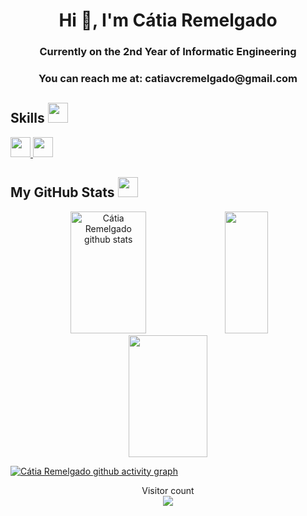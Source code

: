 
<h1 align="center">Hi 👋, I'm Cátia Remelgado</h1>
<h3 align="center">Currently on the 2nd Year of Informatic Engineering</h3>
<h3 align="center">You can reach me at: catiavcremelgado@gmail.com</h3>

<h2> Skills <img src = "https://raw.githubusercontent.com/rahulbanerjee26/githubProfileReadmeGenerator/main/gifs/code.gif" width = 32px height=32px> </h2>
<!-- C-->
<a href= https://github.com/catiaremelgado?tab=repositories&q=&type=&language=c&sort= > <img width ='32px' height='32px' src ='https://raw.githubusercontent.com/rahulbanerjee26/githubAboutMeGenerator/main/icons/c.svg'> </a> <!--java -->
<a href= https://github.com/catiaremelgado?tab=repositories&q=&type=&language=java&sort= > <img width ='32px' height='32px' src ='https://raw.githubusercontent.com/rahulbanerjee26/githubAboutMeGenerator/main/icons/java.svg'> </a>


<h2> My GitHub Stats <img src='https://raw.githubusercontent.com/rahulbanerjee26/githubProfileReadmeGenerator/main/gifs/github.gif' width='32px' height=32px> </h2>

<div align="center">  
  <!-- github stats-->
  <img width="49%" height="195px" src="https://github-readme-stats.vercel.app/api?username=catiaremelgado&theme=discord_old_blurple&count_private=true&show_icons=true&hide_border=true&bg_color=0d1117" alt="Cátia Remelgado github stats" /> <!--most used languages -->
  <img width="37%" height="195px" src="https://github-readme-stats.vercel.app/api/top-langs/?username=catiaremelgado&theme=discord_old_blurple&include_all_commits=true&count_private=true&layout=compact&hide_border=true&bg_color=0d1117" /> 
  <!--contributions etc -->
  <img width="50%" height="195px" src="https://github-readme-streak-stats.herokuapp.com?user=catiaremelgado&theme=discord-old-blurple&hide_border=true&mode=weekly&background=0D1117" /> 
  
</div>
  <!--contribution graph -->

[![Cátia Remelgado github activity graph](https://github-readme-activity-graph.cyclic.app/graph?username=catiaremelgado&bg_color=0d1117&color=7289DA&line=7289DA&point=7289DA&area=true&hide_border=true)](https://github.com/ashutosh00710/github-readme-activity-graph)

<!--in progress!!! -->
<p align="center"> 
  Visitor count<br>
  <img src="https://profile-counter.glitch.me/catiaremelgado/count.svg" />
</p>

<!--
Websites for the icon languages
https://marwin1991.github.io/profile-technology-icons/

github contributions personalized

https://github-readme-streak-stats.herokuapp.com/demo/?user=catiaremelgado&theme=discord-old-blurple&hide_border=true&border_radius=4.5&locale=en&date_format=&mode=weekly&type=svg&properties=border&background=%230D1117
-->
